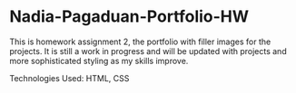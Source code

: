 # Nadia-Pagaduan-Portfolio-HW
This is homework assignment 2, the portfolio with filler images for the projects. It is still a work in progress and will be updated with projects and more sophisticated styling as my skills improve.

Technologies Used:
HTML, CSS


